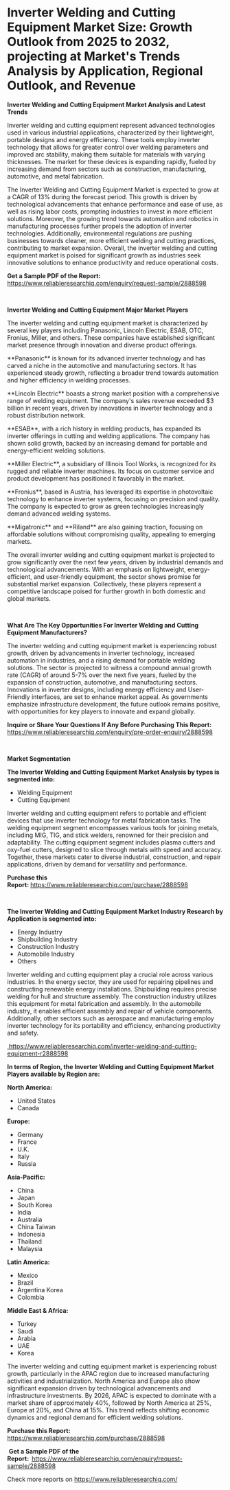 <p><h1>Inverter Welding and Cutting Equipment Market Size: Growth Outlook from 2025 to 2032, projecting at Market's Trends Analysis by Application, Regional Outlook, and Revenue</h1></p><p><strong>Inverter Welding and Cutting Equipment Market Analysis and Latest Trends</strong></p>
<p><p>Inverter welding and cutting equipment represent advanced technologies used in various industrial applications, characterized by their lightweight, portable designs and energy efficiency. These tools employ inverter technology that allows for greater control over welding parameters and improved arc stability, making them suitable for materials with varying thicknesses. The market for these devices is expanding rapidly, fueled by increasing demand from sectors such as construction, manufacturing, automotive, and metal fabrication.</p><p>The Inverter Welding and Cutting Equipment Market is expected to grow at a CAGR of 13% during the forecast period. This growth is driven by technological advancements that enhance performance and ease of use, as well as rising labor costs, prompting industries to invest in more efficient solutions. Moreover, the growing trend towards automation and robotics in manufacturing processes further propels the adoption of inverter technologies. Additionally, environmental regulations are pushing businesses towards cleaner, more efficient welding and cutting practices, contributing to market expansion. Overall, the inverter welding and cutting equipment market is poised for significant growth as industries seek innovative solutions to enhance productivity and reduce operational costs.</p></p>
<p><strong>Get a Sample PDF of the Report:&nbsp;</strong> <a href="https://www.reliableresearchiq.com/enquiry/request-sample/2888598?utm_campaign=2238&utm_medium=2&utm_source=Github&utm_content=ia&utm_term=14032025&utm_id=inverter-welding-and-cutting-equipment">https://www.reliableresearchiq.com/enquiry/request-sample/2888598</a></p>
<p>&nbsp;</p>
<p><strong>Inverter Welding and Cutting Equipment Major Market Players</strong></p>
<p><p>The inverter welding and cutting equipment market is characterized by several key players including Panasonic, Lincoln Electric, ESAB, OTC, Fronius, Miller, and others. These companies have established significant market presence through innovation and diverse product offerings.</p><p>**Panasonic** is known for its advanced inverter technology and has carved a niche in the automotive and manufacturing sectors. It has experienced steady growth, reflecting a broader trend towards automation and higher efficiency in welding processes. </p><p>**Lincoln Electric** boasts a strong market position with a comprehensive range of welding equipment. The company's sales revenue exceeded $3 billion in recent years, driven by innovations in inverter technology and a robust distribution network. </p><p>**ESAB**, with a rich history in welding products, has expanded its inverter offerings in cutting and welding applications. The company has shown solid growth, backed by an increasing demand for portable and energy-efficient welding solutions.</p><p>**Miller Electric**, a subsidiary of Illinois Tool Works, is recognized for its rugged and reliable inverter machines. Its focus on customer service and product development has positioned it favorably in the market.</p><p>**Fronius**, based in Austria, has leveraged its expertise in photovoltaic technology to enhance inverter systems, focusing on precision and quality. The company is expected to grow as green technologies increasingly demand advanced welding systems.</p><p>**Migatronic** and **Riland** are also gaining traction, focusing on affordable solutions without compromising quality, appealing to emerging markets. </p><p>The overall inverter welding and cutting equipment market is projected to grow significantly over the next few years, driven by industrial demands and technological advancements. With an emphasis on lightweight, energy-efficient, and user-friendly equipment, the sector shows promise for substantial market expansion. Collectively, these players represent a competitive landscape poised for further growth in both domestic and global markets.</p></p>
<p>&nbsp;</p>
<p><strong>What Are The Key Opportunities For Inverter Welding and Cutting Equipment Manufacturers?</strong></p>
<p><p>The inverter welding and cutting equipment market is experiencing robust growth, driven by advancements in inverter technology, increased automation in industries, and a rising demand for portable welding solutions. The sector is projected to witness a compound annual growth rate (CAGR) of around 5-7% over the next five years, fueled by the expansion of construction, automotive, and manufacturing sectors. Innovations in inverter designs, including energy efficiency and User-Friendly interfaces, are set to enhance market appeal. As governments emphasize infrastructure development, the future outlook remains positive, with opportunities for key players to innovate and expand globally.</p></p>
<p><strong>Inquire or Share Your Questions If Any Before Purchasing This Report:</strong> <a href="https://www.reliableresearchiq.com/enquiry/pre-order-enquiry/2888598?utm_campaign=2238&utm_medium=2&utm_source=Github&utm_content=ia&utm_term=14032025&utm_id=inverter-welding-and-cutting-equipment">https://www.reliableresearchiq.com/enquiry/pre-order-enquiry/2888598</a></p>
<p>&nbsp;</p>
<p><strong>Market Segmentation</strong></p>
<p><strong>The Inverter Welding and Cutting Equipment Market Analysis by types is segmented into:</strong></p>
<p><ul><li>Welding Equipment</li><li>Cutting Equipment</li></ul></p>
<p><p>Inverter welding and cutting equipment refers to portable and efficient devices that use inverter technology for metal fabrication tasks. The welding equipment segment encompasses various tools for joining metals, including MIG, TIG, and stick welders, renowned for their precision and adaptability. The cutting equipment segment includes plasma cutters and oxy-fuel cutters, designed to slice through metals with speed and accuracy. Together, these markets cater to diverse industrial, construction, and repair applications, driven by demand for versatility and performance.</p></p>
<p><strong>Purchase this Report:&nbsp;</strong><a href="https://www.reliableresearchiq.com/purchase/2888598?utm_campaign=2238&utm_medium=2&utm_source=Github&utm_content=ia&utm_term=14032025&utm_id=inverter-welding-and-cutting-equipment">https://www.reliableresearchiq.com/purchase/2888598</a></p>
<p>&nbsp;</p>
<p><strong>The Inverter Welding and Cutting Equipment Market Industry Research by Application is segmented into:</strong></p>
<p><ul><li>Energy Industry</li><li>Shipbuilding Industry</li><li>Construction Industry</li><li>Automobile Industry</li><li>Others</li></ul></p>
<p><p>Inverter welding and cutting equipment play a crucial role across various industries. In the energy sector, they are used for repairing pipelines and constructing renewable energy installations. Shipbuilding requires precise welding for hull and structure assembly. The construction industry utilizes this equipment for metal fabrication and assembly. In the automobile industry, it enables efficient assembly and repair of vehicle components. Additionally, other sectors such as aerospace and manufacturing employ inverter technology for its portability and efficiency, enhancing productivity and safety.</p></p>
<p><a href="https://www.reliableresearchiq.com/inverter-welding-and-cutting-equipment-r2888598?utm_campaign=2238&utm_medium=2&utm_source=Github&utm_content=ia&utm_term=14032025&utm_id=inverter-welding-and-cutting-equipment">&nbsp;https://www.reliableresearchiq.com/inverter-welding-and-cutting-equipment-r2888598</a></p>
<p><strong>In terms of Region, the Inverter Welding and Cutting Equipment Market Players available by Region are:</strong></p>
<p>
    <p> <strong> North America: </strong>
        <ul>
            <li>United States</li>
            <li>Canada</li>
        </ul>
        </p> 
    <p> <strong> Europe: </strong>
        <ul>
            <li>Germany</li>
            <li>France</li>
            <li>U.K.</li>
            <li>Italy</li>
            <li>Russia</li>
        </ul>
        </p> 
    <p> <strong> Asia-Pacific: </strong>
        <ul>
            <li>China</li>
            <li>Japan</li>
            <li>South Korea</li>
            <li>India</li>
            <li>Australia</li>
            <li>China Taiwan</li>
            <li>Indonesia</li>
            <li>Thailand</li>
            <li>Malaysia</li>
        </ul>
        </p> 
    <p> <strong> Latin America: </strong>
        <ul>
            <li>Mexico</li>
            <li>Brazil</li>
            <li>Argentina Korea</li>
            <li>Colombia</li>
        </ul>
        </p> 
    <p> <strong> Middle East & Africa: </strong>
        <ul>
            <li>Turkey</li>
            <li>Saudi</li>
            <li>Arabia</li>
            <li>UAE</li>
            <li>Korea</li>
        </ul>
    </p>
    </p>
<p><p>The inverter welding and cutting equipment market is experiencing robust growth, particularly in the APAC region due to increased manufacturing activities and industrialization. North America and Europe also show significant expansion driven by technological advancements and infrastructure investments. By 2026, APAC is expected to dominate with a market share of approximately 40%, followed by North America at 25%, Europe at 20%, and China at 15%. This trend reflects shifting economic dynamics and regional demand for efficient welding solutions.</p></p>
<p><strong>Purchase this Report: </strong><a href="https://www.reliableresearchiq.com/purchase/2888598?utm_campaign=2238&utm_medium=2&utm_source=Github&utm_content=ia&utm_term=14032025&utm_id=inverter-welding-and-cutting-equipment">https://www.reliableresearchiq.com/purchase/2888598</a></p>
<p>&nbsp;<strong>Get a Sample PDF of the Report:&nbsp;&nbsp;</strong><a href="https://www.reliableresearchiq.com/enquiry/request-sample/2888598?utm_campaign=2238&utm_medium=2&utm_source=Github&utm_content=ia&utm_term=14032025&utm_id=inverter-welding-and-cutting-equipment">https://www.reliableresearchiq.com/enquiry/request-sample/2888598</a></p>
<p><strong></strong></p>
<p>Check more reports on <a href="https://www.reliableresearchiq.com/?utm_campaign=2238&utm_medium=2&utm_source=Github&utm_content=ia&utm_term=14032025&utm_id=inverter-welding-and-cutting-equipment">https://www.reliableresearchiq.com/</a></p>